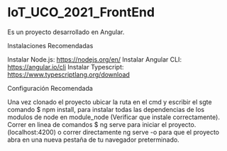 # IoT_UCO_2021_FrontEnd

Es un proyecto desarrollado en Angular.

Instalaciones Recomendadas

Instalar Node.js: https://nodejs.org/en/
Instalar Angular CLI: https://angular.io/cli
Instalar Typescript: https://www.typescriptlang.org/download 

Configuración Recomendada

Una vez clonado el proyecto ubicar la ruta en el cmd y escribir el sgte comando $ npm install, para instalar todas las dependencias de los modulos de node en module_node (Verificar que instale correctamente).
Correr en linea de comandos $ ng serve para iniciar el proyecto. (localhost:4200)
o correr directamente ng serve -o para que el proyecto abra en una nueva pestaña de tu navegador preterminado.
